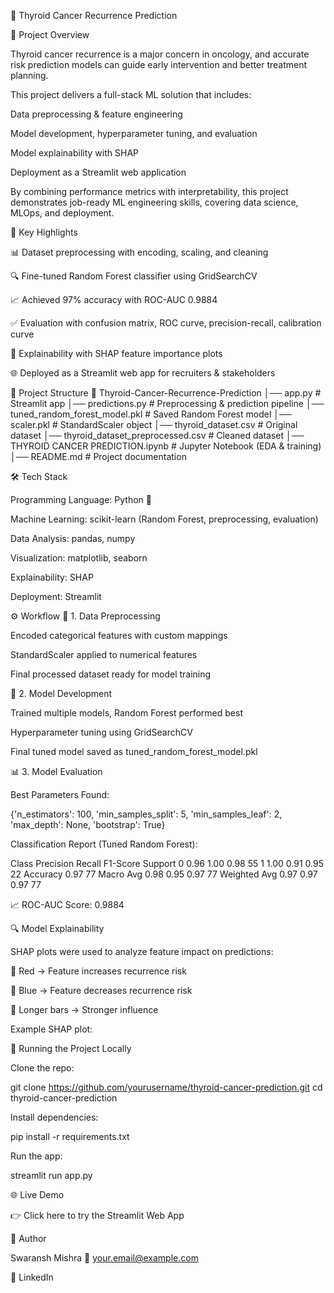 🧬 Thyroid Cancer Recurrence Prediction










📖 Project Overview

Thyroid cancer recurrence is a major concern in oncology, and accurate risk prediction models can guide early intervention and better treatment planning.

This project delivers a full-stack ML solution that includes:

Data preprocessing & feature engineering

Model development, hyperparameter tuning, and evaluation

Model explainability with SHAP

Deployment as a Streamlit web application

By combining performance metrics with interpretability, this project demonstrates job-ready ML engineering skills, covering data science, MLOps, and deployment.

🎯 Key Highlights

📊 Dataset preprocessing with encoding, scaling, and cleaning

🔍 Fine-tuned Random Forest classifier using GridSearchCV

📈 Achieved 97% accuracy with ROC-AUC 0.9884

✅ Evaluation with confusion matrix, ROC curve, precision-recall, calibration curve

🧾 Explainability with SHAP feature importance plots

🌐 Deployed as a Streamlit web app for recruiters & stakeholders

📂 Project Structure
📁 Thyroid-Cancer-Recurrence-Prediction
│── app.py                           # Streamlit app
│── predictions.py                   # Preprocessing & prediction pipeline
│── tuned_random_forest_model.pkl    # Saved Random Forest model
│── scaler.pkl                       # StandardScaler object
│── thyroid_dataset.csv              # Original dataset
│── thyroid_dataset_preprocessed.csv # Cleaned dataset
│── THYROID CANCER PREDICTION.ipynb  # Jupyter Notebook (EDA & training)
│── README.md                        # Project documentation

🛠️ Tech Stack

Programming Language: Python 🐍

Machine Learning: scikit-learn (Random Forest, preprocessing, evaluation)

Data Analysis: pandas, numpy

Visualization: matplotlib, seaborn

Explainability: SHAP

Deployment: Streamlit

⚙️ Workflow
🧹 1. Data Preprocessing

Encoded categorical features with custom mappings

StandardScaler applied to numerical features

Final processed dataset ready for model training

🤖 2. Model Development

Trained multiple models, Random Forest performed best

Hyperparameter tuning using GridSearchCV

Final tuned model saved as tuned_random_forest_model.pkl

📊 3. Model Evaluation

Best Parameters Found:

{'n_estimators': 100, 'min_samples_split': 5, 'min_samples_leaf': 2, 'max_depth': None, 'bootstrap': True}


Classification Report (Tuned Random Forest):

Class	Precision	Recall	F1-Score	Support
0	0.96	1.00	0.98	55
1	1.00	0.91	0.95	22
Accuracy	0.97			77
Macro Avg	0.98	0.95	0.97	77
Weighted Avg	0.97	0.97	0.97	77

📈 ROC-AUC Score: 0.9884

🔍 Model Explainability

SHAP plots were used to analyze feature impact on predictions:

🔴 Red → Feature increases recurrence risk

🔵 Blue → Feature decreases recurrence risk

📏 Longer bars → Stronger influence

Example SHAP plot:

🚀 Running the Project Locally

Clone the repo:

git clone https://github.com/yourusername/thyroid-cancer-prediction.git
cd thyroid-cancer-prediction


Install dependencies:

pip install -r requirements.txt


Run the app:

streamlit run app.py

🌐 Live Demo

👉 Click here to try the Streamlit Web App

👤 Author

Swaransh Mishra
📧 your.email@example.com

💼 LinkedIn